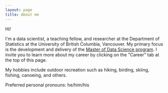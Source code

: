 ```yaml
---
layout: page
title: About me
---
```


Hi!

I'm a data scientist, a teaching fellow, and researcher at the Department of Statistics at the University of British Columbia, Vancouver. My primary focus is the development and delivery of the [Master of Data Science program](https://masterdatascience.science.ubc.ca/). I invite you to learn more about my career by clicking on the "Career" tab at the top of this page.

My hobbies include outdoor recreation such as hiking, birding, skiing, fishing, canoeing, and others. 

Preferred personal pronouns: he/him/his
